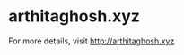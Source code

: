# arthitaghosh.xyz

For more details, visit <a href="http://arthitaghosh.xyz">http://arthitaghosh.xyz</a>
